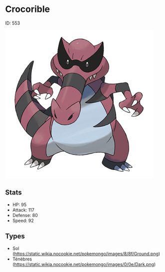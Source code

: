 # Crocorible


ID: 553

![](https://raw.githubusercontent.com/PokeAPI/sprites/master/sprites/pokemon/other/official-artwork/553.png "Crocorible")

## Stats


 - HP: 95
 - Attack: 117
 - Defense: 80
 - Speed: 92

## Types


 - Sol (https://static.wikia.nocookie.net/pokemongo/images/8/8f/Ground.png)
 - Ténèbres (https://static.wikia.nocookie.net/pokemongo/images/0/0e/Dark.png)

